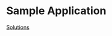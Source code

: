 # Sample Application

[Solutions](http://localhost:5000/s/cFQo19w1knQeicZQ2q1n/samples/solutions/home)
